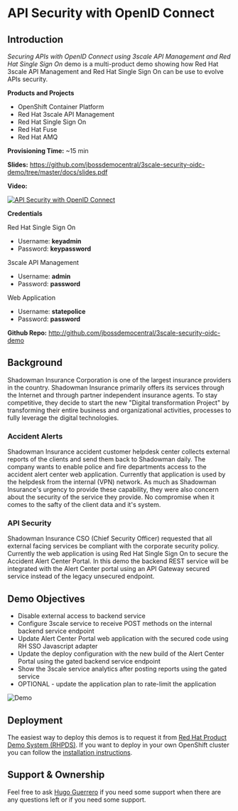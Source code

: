 # API Security with OpenID Connect

## Introduction

_Securing APIs with OpenID Connect using 3scale API Management and Red Hat Single Sign On_ demo is a multi-product demo showing how Red Hat 3scale API Management and Red Hat Single Sign On can be use to evolve APIs security.

**Products and Projects**

* OpenShift Container Platform
* Red Hat 3scale API Management
* Red Hat Single Sign On
* Red Hat Fuse
* Red Hat AMQ

**Provisioning Time:** ~15 min

**Slides:** https://github.com/jbossdemocentral/3scale-security-oidc-demo/tree/master/docs/slides.pdf

**Video:**

[![API Security with OpenID Connect](docs/images/video-thumbnail.png)](https://vimeo.com/259970326 "API Security with OpenID Connect - Click to Watch!")

**Credentials**

Red Hat Single Sign On
  
* Username: **keyadmin**
* Password: **keypassword**

3scale API Management

* Username: **admin**
* Password: **password**

Web Application

* Username: **statepolice**
* Password: **password**

**Github Repo:** http://github.com/jbossdemocentral/3scale-security-oidc-demo

## Background

Shadowman Insurance Corporation is one of the largest insurance providers in the country. Shadowman Insurance primarily offers its services through the Internet and through partner independent insurance agents. To stay competitive, they decide to start the new "Digital transformation Project" by transforming their entire business and organizational activities, processes to fully leverage the digital technologies. 

### Accident Alerts

Shadowman Insurance accident customer helpdesk center collects external reports of the clients and send them back to Shadowman daily. The company wants to enable police and fire departments access to the accident alert center web application. Currently that application is used by the helpdesk from the internal (VPN) network. As much as Shadowman Insurance's urgency to provide these capability, they were also concern about the security of the service they provide. No compromise when it comes to the safty of the client data and it's system.

### API Security

Shadowman Insurance CSO (Chief Security Officer) requested that all external facing services be compliant with the corporate security policy. Currently the web application is using Red Hat Single Sign On to secure the Accident Alert Center Portal. In this demo the backend REST service will be integrated with the Alert Center portal using an API Gateway secured service instead of the legacy unsecured endpoint.

## Demo Objectives

* Disable external access to backend service
* Configure 3scale service to receive POST methods on the internal backend service endpoint
* Update Alert Center Portal web application with the secured code using RH SSO Javascript adapter
* Update the deploy configuration with the new build of the Alert Center Portal using the gated backend service endpoint
* Show the 3scale service analytics after posting reports using the gated service
* OPTIONAL - update the application plan to rate-limit the application

![Demo](docs/images/3scale-security-oidc-demo.png)

## Deployment

The easiest way to deploy this demos is to request it from [Red Hat Product Demo System (RHPDS)](https://rhpds.redhat.com). If you want to deploy in your own OpenShift cluster you can follow the [installation instructions](docs/Installation.md#installation).

## Support & Ownership

Feel free to ask [Hugo Guerrero](https://github.com/hguerrero) if you need some support when there are any questions left or if you need some support.
